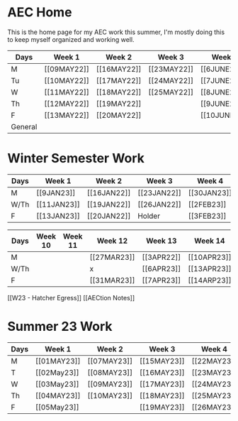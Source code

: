 # AEC Home
This is the home page for my AEC work this summer, I'm mostly doing this to keep myself organized and working well. 

| Days    | Week 1      | Week 2      | Week 3      | Week 5       | Week 6       | Week 7       | Week 8       | Week 9      | Week 10      |
| ------- | ----------- | ----------- | ----------- | ------------ | ------------ | ------------ | ------------ | ----------- | ------------ |
| M       | [[09MAY22]] | [[16MAY22]] | [[23MAY22]] | [[6JUNE22]]  | [[13JUNE22]] | [[20JUNE22]] | [[28JUNE22]] |             | [[11JULY22]] |
| Tu      | [[10MAY22]] | [[17MAY22]] | [[24MAY22]] | [[7JUNE22]]  | [[14JUNE22]] | [[21JUNE22]] | [[29JUNE22]] |             | [[12JULY22]] | 
| W       | [[11MAY22]] | [[18MAY22]] | [[25MAY22]] | [[8JUNE22]]  | [[15JUNE22]] | [[22JUNE22]] | [[30JUNE22]] |             |              |
| Th      | [[12MAY22]] | [[19MAY22]] |             | [[9JUNE22]]  | [[16JUNE22]] | [[23JUNE22]] |              | [[7JULY22]] |              |
| F       | [[13MAY22]] | [[20MAY22]] |             | [[10JUNE22]] | [[17JUNE22]] |              |              | [[8JULY22]] |              |
| General |             |             |             |              |              |              |              |             |              |

# Winter Semester Work
| Days | Week 1      | Week 2      | Week 3      | Week 4      | Week 5     | Week 6      | Week 7      | Week 9      | Week 10     |         |
| ---- | ----------- | ----------- | ----------- | ----------- | ---------- | ----------- | ----------- | ----------- | ----------- | ------- |
| M    | [[9JAN23]]  | [[16JAN22]] | [[23JAN22]] | [[30JAN23]] | [[6FEB23]] | [[13FEB23]] | [[20FEB23]] | [[6MAR23]]  | [[13MAR23]] | [[20MAR23]] | 
| W/Th | [[11JAN23]] | [[19JAN22]] | [[26JAN22]] | [[2FEB23]]  | [[9FEB23]] | [[16FEB23]] | [[23FEB23]] | [[10MAR23]] | [[16MAR23]] | [[23MAR23]]        |
| F    | [[13JAN23]] | [[20JAN22]] | Holder      | [[3FEB23]]  | Holder     |             |             |             |             |         |

| Days | Week 10 | Week 11 | Week 12     | Week 13    | Week 14     | Week 15     | Week 16     |
| ---- | ------- | ------- | ----------- | ---------- | ----------- | ----------- | ----------- |
| M    |         |         | [[27MAR23]] | [[3APR22]] | [[10APR23]] | [[17APR23]] | [[25APR23]] |
| W/Th |         |         | x           | [[6APR23]] | [[13APR23]] | [[20APR23]] | [[27APR23]] |
| F    |         |         | [[31MAR23]] | [[7APR23]] | [[14ARP23]] |             | [[28APR23]] | 
[[W23 - Hatcher Egress]]
[[AECtion Notes]]

# Summer 23 Work
| Days | Week 1      | Week 2      | Week 3      | Week 4      |
| ---- | ----------- | ----------- | ----------- | ----------- |
| M    | [[01MAY23]] | [[07MAY23]] | [[15MAY23]] | [[22MAY23]] |
| T    | [[02May23]] | [[08MAY23]] | [[16MAY23]] | [[23MAY23]] |
| W    | [[03May23]] | [[09MAY23]] | [[17MAY23]] | [[24MAY23]] |
| Th   | [[04MAY23]] | [[10MAY23]] | [[18MAY23]] | [[25MAY23]] |
| F    | [[05May23]] |             | [[19MAY23]] | [[26MAY23]] | 

